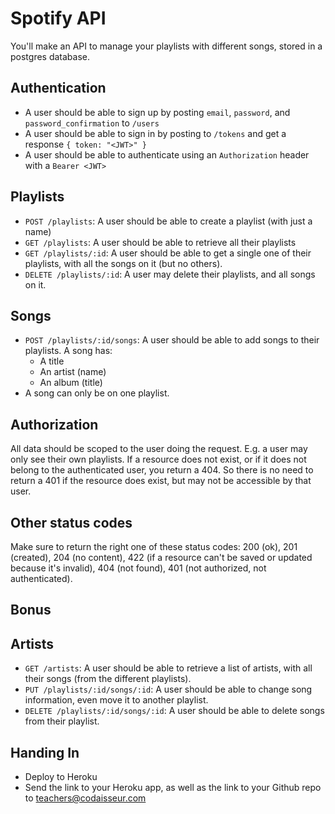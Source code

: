 # Spotify API

You'll make an API to manage your playlists with different songs, stored in a postgres database.

## Authentication

- A user should be able to sign up by posting `email`, `password`, and `password_confirmation` to `/users`
- A user should be able to sign in by posting to `/tokens` and get a response `{ token: "<JWT>" }`
- A user should be able to authenticate using an `Authorization` header with a `Bearer <JWT>`

## Playlists

- `POST /playlists`: A user should be able to create a playlist (with just a name)
- `GET /playlists`: A user should be able to retrieve all their playlists
- `GET /playlists/:id`: A user should be able to get a single one of their playlists, with all the songs on it (but no others).
- `DELETE /playlists/:id`: A user may delete their playlists, and all songs on it.

## Songs

- `POST /playlists/:id/songs`: A user should be able to add songs to their playlists. A song has:
  - A title
  - An artist (name)
  - An album (title)
- A song can only be on one playlist.

## Authorization

All data should be scoped to the user doing the request. E.g. a user may only see their own playlists. If a resource does not
exist, or if it does not belong to the authenticated user, you return a 404. So there is no need to return a 401 if the resource
does exist, but may not be accessible by that user.

## Other status codes

Make sure to return the right one of these status codes: 200 (ok), 201 (created), 204 (no content), 422 (if a resource can't be saved or updated because it's invalid), 404 (not found), 401 (not authorized, not authenticated).

## Bonus

## Artists

- `GET /artists`: A user should be able to retrieve a list of artists, with all their songs (from the different playlists).
- `PUT /playlists/:id/songs/:id`: A user should be able to change song information, even move it to another playlist.
- `DELETE /playlists/:id/songs/:id`: A user should be able to delete songs from their playlist.

## Handing In

- Deploy to Heroku
- Send the link to your Heroku app, as well as the link to your Github repo to teachers@codaisseur.com
